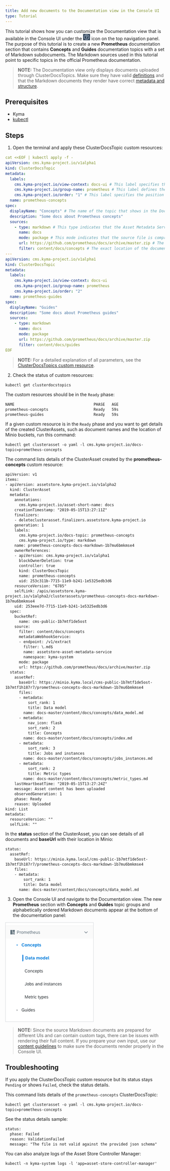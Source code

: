 ```yaml
---
title: Add new documents to the Documentation view in the Console UI
type: Tutorial
---
```


This tutorial shows how you can customize the Documentation view that is available in the Console UI under the ![](./assets/docs.png) icon on the top navigation panel. The purpose of this tutorial is to create a new **Prometheus** documentation section that contains **Concepts** and **Guides** documentation topics with a set of Markdown subdocuments. The Markdown sources used in this tutorial point to specific topics in the official Prometheus documentation.  

>**NOTE:** The Documentation view only displays documents uploaded through ClusterDocsTopics. Make sure they have valid [definitions](#custom-resource-clusterdocstopic) and that the Markdown documents they render have correct [metadata and structure](#details-markdown-documents).

## Prerequisites

- Kyma
- [kubectl](https://kubernetes.io/docs/tasks/tools/install-kubectl/)

## Steps

1. Open the terminal and apply these ClusterDocsTopic custom resources:

```yaml
cat <<EOF | kubectl apply -f -
apiVersion: cms.kyma-project.io/v1alpha1
kind: ClusterDocsTopic
metadata:
  labels:
    cms.kyma-project.io/view-context: docs-ui # This label specifies that you want to render documents in the Documentation view.
    cms.kyma-project.io/group-name: prometheus # This label defines the group under which you want to render the given asset in the Documentation view. The value cannot include spaces.
    cms.kyma-project.io/order: "1" # This label specifies the position of the ClusterDocsTopic in relation to other ClusterDocsTopics in the Prometheus section.
  name: prometheus-concepts
spec:
  displayName: "Concepts" # The name of the topic that shows in the Documentation view under the main Prometheus section.
  description: "Some docs about Prometheus concepts"
  sources:
    - type: markdown # This type indicates that the Asset Metadata Service must extract front matter metadata from the source Prometheus documents and add them to a ClusterDocsTopic as a status.
      name: docs
      mode: package # This mode indicates that the source file is compressed and the Asset Controller must unpack it first to process it.
      url: https://github.com/prometheus/docs/archive/master.zip # The source location of Prometheus documents.
      filter: content/docs/concepts # The exact location of the documents that you want to extract.
---
apiVersion: cms.kyma-project.io/v1alpha1
kind: ClusterDocsTopic
metadata:
  labels:
    cms.kyma-project.io/view-context: docs-ui
    cms.kyma-project.io/group-name: prometheus
    cms.kyma-project.io/order: "2"
  name: prometheus-guides
spec:
  displayName: "Guides"
  description: "Some docs about Prometheus guides"
  sources:
    - type: markdown
      name: docs
      mode: package
      url: https://github.com/prometheus/docs/archive/master.zip
      filter: content/docs/guides
EOF
```

>**NOTE:** For a detailed explanation of all parameters, see the [ClusterDocsTopics custom resource](#custom-resource-clusterdocstopic).

2. Check the status of custom resources:

```
kubectl get clusterdocstopics
```

The custom resources should be in the `Ready` phase:

```
NAME                                   PHASE   AGE
prometheus-concepts                    Ready   59s
prometheus-guides                      Ready   59s
```

If a given custom resource is in the `Ready` phase and you want to get details of the created ClusterAssets, such as document names and the location of Minio buckets, run this command:

```
kubectl get clusterasset -o yaml -l cms.kyma-project.io/docs-topic=prometheus-concepts
```

The command lists details of the ClusterAsset created by the **prometheus-concepts** custom resource:

```
apiVersion: v1
items:
- apiVersion: assetstore.kyma-project.io/v1alpha2
  kind: ClusterAsset
  metadata:
    annotations:
      cms.kyma-project.io/asset-short-name: docs
    creationTimestamp: "2019-05-15T13:27:11Z"
    finalizers:
    - deleteclusterasset.finalizers.assetstore.kyma-project.io
    generation: 1
    labels:
      cms.kyma-project.io/docs-topic: prometheus-concepts
      cms.kyma-project.io/type: markdown
    name: prometheus-concepts-docs-markdown-1b7mu6bmkmse4
    ownerReferences:
    - apiVersion: cms.kyma-project.io/v1alpha1
      blockOwnerDeletion: true
      controller: true
      kind: ClusterDocsTopic
      name: prometheus-concepts
      uid: 253c311b-7715-11e9-b241-1e5325edb3d6
    resourceVersion: "6785"
    selfLink: /apis/assetstore.kyma-project.io/v1alpha2/clusterassets/prometheus-concepts-docs-markdown-1b7mu6bmkmse4
    uid: 253eee7d-7715-11e9-b241-1e5325edb3d6
  spec:
    bucketRef:
      name: cms-public-1b7mtf1de5ost
    source:
      filter: content/docs/concepts
      metadataWebhookService:
      - endpoint: /v1/extract
        filter: \.md$
        name: assetstore-asset-metadata-service
        namespace: kyma-system
      mode: package
      url: https://github.com/prometheus/docs/archive/master.zip
  status:
    assetRef:
      baseUrl: https://minio.kyma.local/cms-public-1b7mtf1de5ost-1b7mtf1h187r7/prometheus-concepts-docs-markdown-1b7mu6bmkmse4
      files:
      - metadata:
          sort_rank: 1
          title: Data model
        name: docs-master/content/docs/concepts/data_model.md
      - metadata:
          nav_icon: flask
          sort_rank: 2
          title: Concepts
        name: docs-master/content/docs/concepts/index.md
      - metadata:
          sort_rank: 3
          title: Jobs and instances
        name: docs-master/content/docs/concepts/jobs_instances.md
      - metadata:
          sort_rank: 2
          title: Metric types
        name: docs-master/content/docs/concepts/metric_types.md
    lastHeartbeatTime: "2019-05-15T13:27:24Z"
    message: Asset content has been uploaded
    observedGeneration: 1
    phase: Ready
    reason: Uploaded
kind: List
metadata:
  resourceVersion: ""
  selfLink: ""
```

In the **status** section of the ClusterAsset, you can see details of all documents and **baseUrl** with their location in Minio:
```
status:
  assetRef:
    baseUrl: https://minio.kyma.local/cms-public-1b7mtf1de5ost-1b7mtf1h187r7/prometheus-concepts-docs-markdown-1b7mu6bmkmse4
    files:
    - metadata:
        sort_rank: 1
        title: Data model
      name: docs-master/content/docs/concepts/data_model.md
```

3. Open the Console UI and navigate to the Documentation view. The new **Prometheus** section with **Concepts** and **Guides** topic groups and alphabetically ordered Markdown documents appear at the bottom of the documentation panel:

![](./assets/prometheus.png)

>**NOTE:** Since the source Markdown documents are prepared for different UIs and can contain custom tags, there can be issues with rendering their full content. If you prepare your own input, use our [content guidelines](https://github.com/kyma-project/community/tree/master/guidelines/content-guidelines) to make sure the documents render properly in the Console UI.

## Troubleshooting

If you apply the ClusterDocsTopic custom resource but its status stays `Pending` or shows `Failed`, check the status details.

This command lists details of the `prometheus-concepts` ClusterDocsTopic:

```
kubectl get clusterasset -o yaml -l cms.kyma-project.io/docs-topic=prometheus-concepts
```

See the status details sample:

```
status:
  phase: Failed
  reason: ValidationFailed
  message: "The file is not valid against the provided json schema"
```

You can also analyze logs of the Asset Store Controller Manager:

```
kubectl -n kyma-system logs -l 'app=asset-store-controller-manager'
```
